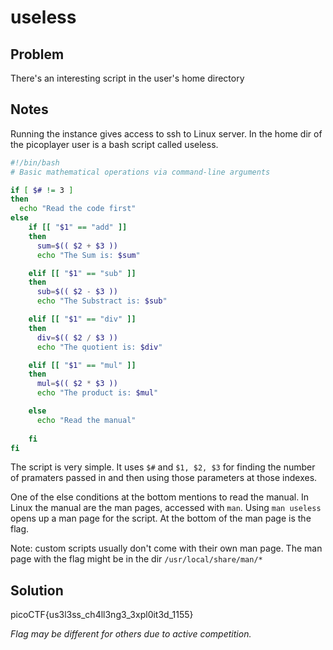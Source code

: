 # useless

## Problem

There's an interesting script in the user's home directory

## Notes

Running the instance gives access to ssh to Linux server.  In the home dir of the picoplayer user is a bash script called useless.

```bash
#!/bin/bash
# Basic mathematical operations via command-line arguments

if [ $# != 3 ]
then
  echo "Read the code first"
else
	if [[ "$1" == "add" ]]
	then 
	  sum=$(( $2 + $3 ))
	  echo "The Sum is: $sum"  

	elif [[ "$1" == "sub" ]]
	then 
	  sub=$(( $2 - $3 ))
	  echo "The Substract is: $sub" 

	elif [[ "$1" == "div" ]]
	then 
	  div=$(( $2 / $3 ))
	  echo "The quotient is: $div" 

	elif [[ "$1" == "mul" ]]
	then
	  mul=$(( $2 * $3 ))
	  echo "The product is: $mul" 

	else
	  echo "Read the manual"
	 
	fi
fi
```

The script is very simple.  It uses `$#` and `$1, $2, $3` for finding the number of pramaters passed in and then using those parameters at those indexes.

One of the else conditions at the bottom mentions to read the manual.  In Linux the manual are the man pages, accessed with `man`.  Using `man useless` opens up a man page for the script.  At the bottom of  the man page is the flag.

Note: custom scripts usually don't come with their own man page.  The man page with the flag might be in the dir `/usr/local/share/man/*`

## Solution

picoCTF{us3l3ss_ch4ll3ng3_3xpl0it3d_1155}

*Flag may be different for others due to active competition.*
